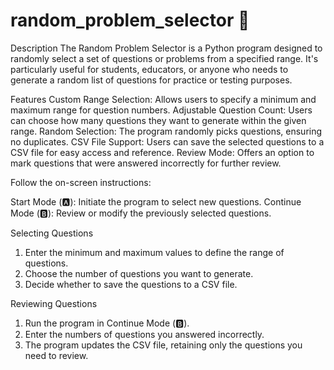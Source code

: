# random_problem_selector 🎲

Description
The Random Problem Selector is a Python program designed to randomly select a set of questions or problems from a specified range. It's particularly useful for students, educators, or anyone who needs to generate a random list of questions for practice or testing purposes.

Features
Custom Range Selection: Allows users to specify a minimum and maximum range for question numbers.
Adjustable Question Count: Users can choose how many questions they want to generate within the given range.
Random Selection: The program randomly picks questions, ensuring no duplicates.
CSV File Support: Users can save the selected questions to a CSV file for easy access and reference.
Review Mode: Offers an option to mark questions that were answered incorrectly for further review.

Follow the on-screen instructions:

Start Mode (🅰️): Initiate the program to select new questions.
Continue Mode (🅱️): Review or modify the previously selected questions.

Selecting Questions
1. Enter the minimum and maximum values to define the range of questions.
2. Choose the number of questions you want to generate.
3. Decide whether to save the questions to a CSV file.

Reviewing Questions
1. Run the program in Continue Mode (🅱️).
2. Enter the numbers of questions you answered incorrectly.
3. The program updates the CSV file, retaining only the questions you need to review.
